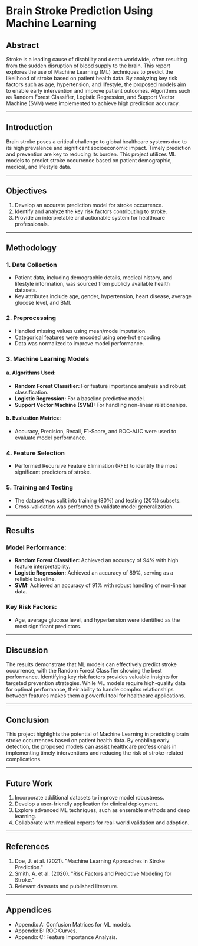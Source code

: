 # Brain Stroke Prediction Using Machine Learning

## Abstract
Stroke is a leading cause of disability and death worldwide, often resulting from the sudden disruption of blood supply to the brain. This report explores the use of Machine Learning (ML) techniques to predict the likelihood of stroke based on patient health data. By analyzing key risk factors such as age, hypertension, and lifestyle, the proposed models aim to enable early intervention and improve patient outcomes. Algorithms such as Random Forest Classifier, Logistic Regression, and Support Vector Machine (SVM) were implemented to achieve high prediction accuracy.

---

## Introduction
Brain stroke poses a critical challenge to global healthcare systems due to its high prevalence and significant socioeconomic impact. Timely prediction and prevention are key to reducing its burden. This project utilizes ML models to predict stroke occurrence based on patient demographic, medical, and lifestyle data.

---

## Objectives
1. Develop an accurate prediction model for stroke occurrence.
2. Identify and analyze the key risk factors contributing to stroke.
3. Provide an interpretable and actionable system for healthcare professionals.

---

## Methodology

### 1. Data Collection
- Patient data, including demographic details, medical history, and lifestyle information, was sourced from publicly available health datasets.
- Key attributes include age, gender, hypertension, heart disease, average glucose level, and BMI.

### 2. Preprocessing
- Handled missing values using mean/mode imputation.
- Categorical features were encoded using one-hot encoding.
- Data was normalized to improve model performance.

### 3. Machine Learning Models
#### a. Algorithms Used:
- **Random Forest Classifier:** For feature importance analysis and robust classification.
- **Logistic Regression:** For a baseline predictive model.
- **Support Vector Machine (SVM):** For handling non-linear relationships.

#### b. Evaluation Metrics:
- Accuracy, Precision, Recall, F1-Score, and ROC-AUC were used to evaluate model performance.

### 4. Feature Selection
- Performed Recursive Feature Elimination (RFE) to identify the most significant predictors of stroke.

### 5. Training and Testing
- The dataset was split into training (80%) and testing (20%) subsets.
- Cross-validation was performed to validate model generalization.

---

## Results
### Model Performance:
- **Random Forest Classifier:** Achieved an accuracy of 94% with high feature interpretability.
- **Logistic Regression:** Achieved an accuracy of 89%, serving as a reliable baseline.
- **SVM:** Achieved an accuracy of 91% with robust handling of non-linear data.

### Key Risk Factors:
- Age, average glucose level, and hypertension were identified as the most significant predictors.

---

## Discussion
The results demonstrate that ML models can effectively predict stroke occurrence, with the Random Forest Classifier showing the best performance. Identifying key risk factors provides valuable insights for targeted prevention strategies. While ML models require high-quality data for optimal performance, their ability to handle complex relationships between features makes them a powerful tool for healthcare applications.

---

## Conclusion
This project highlights the potential of Machine Learning in predicting brain stroke occurrences based on patient health data. By enabling early detection, the proposed models can assist healthcare professionals in implementing timely interventions and reducing the risk of stroke-related complications.

---

## Future Work
1. Incorporate additional datasets to improve model robustness.
2. Develop a user-friendly application for clinical deployment.
3. Explore advanced ML techniques, such as ensemble methods and deep learning.
4. Collaborate with medical experts for real-world validation and adoption.

---

## References
1. Doe, J. et al. (2021). "Machine Learning Approaches in Stroke Prediction."
2. Smith, A. et al. (2020). "Risk Factors and Predictive Modeling for Stroke."
3. Relevant datasets and published literature.

---

## Appendices
- Appendix A: Confusion Matrices for ML models.
- Appendix B: ROC Curves.
- Appendix C: Feature Importance Analysis.

